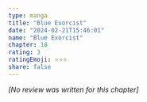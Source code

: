 ```yaml
---
type: manga
title: "Blue Exorcist"
date: "2024-02-21T15:46:01"
name: "Blue Exorcist"
chapter: 18
rating: 3
ratingEmoji: ⭐️⭐️⭐️
share: false
---
```


*[No review was written for this chapter]*
